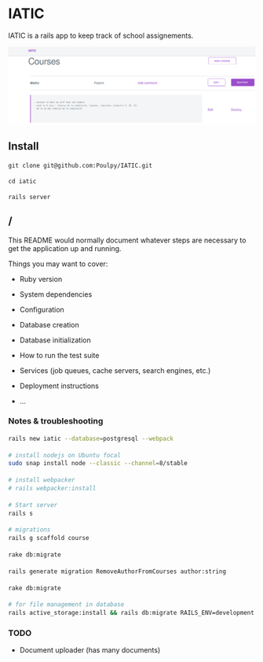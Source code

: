 # IATIC

IATIC is a rails app to keep track of school assignements.

![](app/assets/images/iatic.png)

## Install

```
git clone git@github.com:Poulpy/IATIC.git

cd iatic

rails server
```


## /

This README would normally document whatever steps are necessary to get the
application up and running.

Things you may want to cover:

* Ruby version

* System dependencies

* Configuration

* Database creation

* Database initialization

* How to run the test suite

* Services (job queues, cache servers, search engines, etc.)

* Deployment instructions

* ...


### Notes & troubleshooting

```bash
rails new iatic --database=postgresql --webpack

# install nodejs on Ubuntu focal
sudo snap install node --classic --channel=8/stable

# install webpacker
# rails webpacker:install

# Start server
rails s

# migrations
rails g scaffold course

rake db:migrate

rails generate migration RemoveAuthorFromCourses author:string

rake db:migrate

# for file management in database
rails active_storage:install && rails db:migrate RAILS_ENV=development 

```

### TODO

- Document uploader (has many documents)



